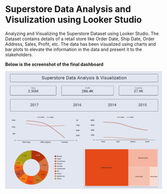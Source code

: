 # Superstore Data Analysis and Visulization using Looker Studio
 Analyzing and Visualizing the Superstore Dataset using Looker Studio. The Dataset contains details of a retail store like Order Date, Ship Date, Order Address, Sales, Profit, etc. The data has been visualized using charts and bar plots to elevate the information in the data and present it to the stakeholders.


**Below is the screenshot of the final dashboard**

![Test Image 1](https://github.com/desaikun1996/Superstore-Data-Analysis-and-Visulization-using-Looker-Studio/blob/main/Superstore_Dashboard.png)